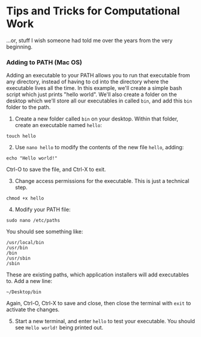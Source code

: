 # Tips and Tricks for Computational Work
...or, stuff I wish someone had told me over the years from the very beginning.

### Adding to PATH (Mac OS)
Adding an executable to your PATH allows you to run that executable from any directory, instead of having to cd into the directory where the executable lives all the time. In this example, we'll create a simple bash script which just prints "hello world". We'll also create a folder on the desktop which we'll store all our executables in called `bin`, and add this `bin` folder to the path.

1. Create a new folder called `bin` on your desktop.  Within that folder, create an executable named `hello`:
```
touch hello
```

2. Use `nano hello` to modify the contents of the new file `hello`, adding:
```
echo "Hello world!"
```
Ctrl-O to save the file, and Ctrl-X to exit.

3. Change access permissions for the executable. This is just a technical step.
```
chmod +x hello
```

4. Modify your PATH file:
```
sudo nano /etc/paths
```

You should see something like:
```
/usr/local/bin
/usr/bin
/bin
/usr/sbin
/sbin
```
These are existing paths, which application installers will add executables to. Add a new line:
```
~/Desktop/bin
```

Again, Ctrl-O, Ctrl-X to save and close, then close the terminal with `exit` to activate the changes.

5. Start a new terminal, and enter `hello` to test your executable. You should see `Hello world!` being printed out.
